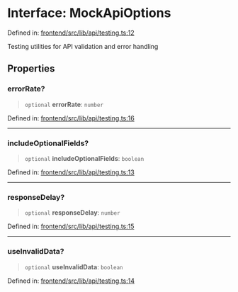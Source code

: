 # Interface: MockApiOptions

Defined in: [frontend/src/lib/api/testing.ts:12](https://github.com/lsendel/sass/blob/ca8b2b87627589617e0de57047e1f50d53e78078/frontend/src/lib/api/testing.ts#L12)

Testing utilities for API validation and error handling

## Properties

### errorRate?

> `optional` **errorRate**: `number`

Defined in: [frontend/src/lib/api/testing.ts:16](https://github.com/lsendel/sass/blob/ca8b2b87627589617e0de57047e1f50d53e78078/frontend/src/lib/api/testing.ts#L16)

***

### includeOptionalFields?

> `optional` **includeOptionalFields**: `boolean`

Defined in: [frontend/src/lib/api/testing.ts:13](https://github.com/lsendel/sass/blob/ca8b2b87627589617e0de57047e1f50d53e78078/frontend/src/lib/api/testing.ts#L13)

***

### responseDelay?

> `optional` **responseDelay**: `number`

Defined in: [frontend/src/lib/api/testing.ts:15](https://github.com/lsendel/sass/blob/ca8b2b87627589617e0de57047e1f50d53e78078/frontend/src/lib/api/testing.ts#L15)

***

### useInvalidData?

> `optional` **useInvalidData**: `boolean`

Defined in: [frontend/src/lib/api/testing.ts:14](https://github.com/lsendel/sass/blob/ca8b2b87627589617e0de57047e1f50d53e78078/frontend/src/lib/api/testing.ts#L14)
